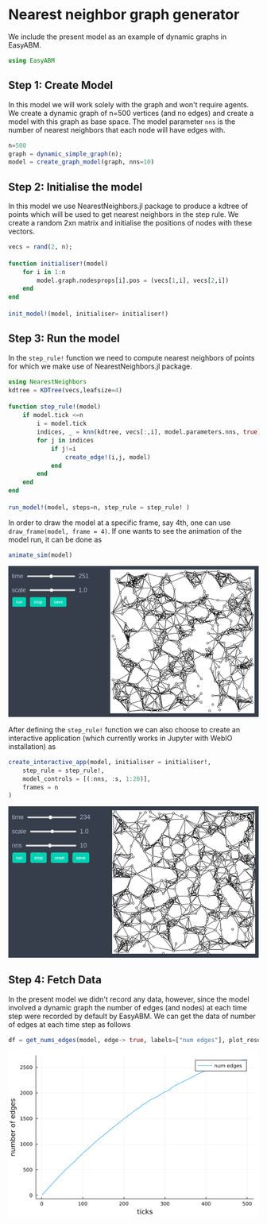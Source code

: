 
# Nearest neighbor graph generator

We include the present model as an example of dynamic graphs in EasyABM.

```julia
using EasyABM
```

## Step 1: Create Model

In this model we will work solely with the graph and won't require agents. We create a dynamic graph of n=500 vertices (and no edges) and create a model with this graph as base space. The model parameter `nns` is the number of nearest neighbors that each node will have edges with. 

```julia
n=500
graph = dynamic_simple_graph(n);  
model = create_graph_model(graph, nns=10)
```

## Step 2: Initialise the model

In this model we use NearestNeighbors.jl package to produce a kdtree of points which will be used to get nearest neighbors in the step rule. We create a random 2xn matrix and initialise the positions of nodes with these vectors. 

```julia
vecs = rand(2, n);

function initialiser!(model)
    for i in 1:n
        model.graph.nodesprops[i].pos = (vecs[1,i], vecs[2,i])
    end
end

init_model!(model, initialiser= initialiser!)
```

## Step 3: Run the model

In the `step_rule!` function we need to compute nearest neighbors of points for which we make use of NearestNeighbors.jl package.


```julia
using NearestNeighbors
kdtree = KDTree(vecs,leafsize=4)

function step_rule!(model)
    if model.tick <=n
        i = model.tick
        indices, _ = knn(kdtree, vecs[:,i], model.parameters.nns, true)
        for j in indices
            if j!=i
                create_edge!(i,j, model)
            end
        end
    end  
end

run_model!(model, steps=n, step_rule = step_rule! )
```

In order to draw the model at a specific frame, say 4th, one can use `draw_frame(model, frame = 4)`. If one wants to see the animation of the model run, it can be done as 

```julia
animate_sim(model)
```

![png](assets/NNG/NNGAnim1.png)


After defining the `step_rule!` function we can also choose to create an interactive application (which currently works in Jupyter with WebIO installation) as 

```julia
create_interactive_app(model, initialiser = initialiser!,
    step_rule = step_rule!,
    model_controls = [(:nns, :s, 1:20)],
    frames = n
)
```

![png](assets/NNG/NNGIntApp.png)




## Step 4: Fetch Data 

In the present model we didn't record any data, however, since the model involved a dynamic graph the number of edges (and nodes) at each time step were recorded by default by EasyABM. We can get the data of number of edges at each time step as follows

```julia
df = get_nums_edges(model, edge-> true, labels=["num edges"], plot_result = true)
```

![png](assets/NNG/NNGPlot1.png)




